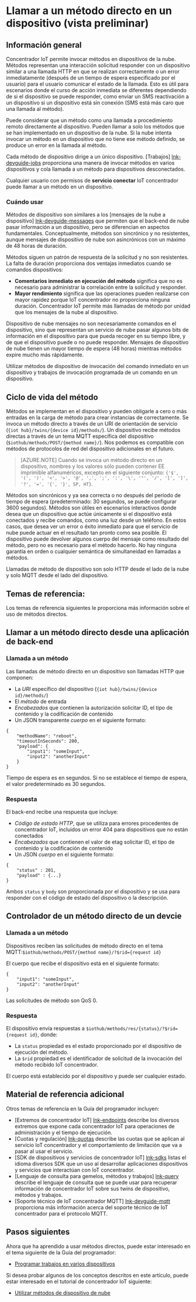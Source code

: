 <properties
 pageTitle="Guía de programador - métodos directos | Microsoft Azure"
 description="Guía de programador de Azure IoT concentrador - usar métodos directos para llamar a código en sus dispositivos"
 services="iot-hub"
 documentationCenter=".net"
 authors="nberdy"
 manager="timlt"
 editor=""/>

<tags
 ms.service="iot-hub"
 ms.devlang="multiple"
 ms.topic="article"
 ms.tgt_pltfrm="na"
 ms.workload="na"
 ms.date="09/30/2016" 
 ms.author="nberdy"/>

# <a name="invoke-a-direct-method-on-a-device-preview"></a>Llamar a un método directo en un dispositivo (vista preliminar)

## <a name="overview"></a>Información general

Concentrador IoT permite invocar métodos en dispositivos de la nube. Métodos representan una interacción solicitud responder con un dispositivo similar a una llamada HTTP en que se realizan correctamente o un error inmediatamente (después de un tiempo de espera especificado por el usuario) para el usuario comunicar el estado de la llamada. Esto es útil para escenarios donde el curso de acción inmediata se diferentes dependiendo de si el dispositivo se puede responder, como enviar un SMS reactivación a un dispositivo si un dispositivo está sin conexión (SMS está más caro que una llamada al método).

Puede considerar que un método como una llamada a procedimiento remoto directamente al dispositivo. Pueden llamar a solo los métodos que se han implementado en un dispositivo de la nube. Si la nube intenta invocar un método en un dispositivo que no tiene ese método definido, se produce un error en la llamada al método.

Cada método de dispositivo dirige a un único dispositivo. [Trabajos] [ lnk-devguide-jobs] proporciona una manera de invocar métodos en varios dispositivos y cola llamada a un método para dispositivos desconectados.

Cualquier usuario con permisos de **servicio conectar** IoT concentrador puede llamar a un método en un dispositivo.

### <a name="when-to-use"></a>Cuándo usar

Métodos de dispositivo son similares a los [mensajes de la nube a dispositivo] [ lnk-devguide-messages] que permiten que el back-end de nube pasar información a un dispositivo, pero se diferencian en aspectos fundamentales. Conceptualmente, métodos son sincrónico y no resistentes, aunque mensajes de dispositivo de nube son asincrónicos con un máximo de 48 horas de duración.

Métodos siguen un patrón de respuesta de la solicitud y no son resistentes. La falta de duración proporciona dos ventajas inmediatos cuando se comandos dispositivos:

- **Comentarios inmediato en ejecución del método** significa que no es necesario para administrar la correlación entre la solicitud y responder.
- **Mayor rendimiento** significa que las operaciones pueden realizarse con mayor rapidez porque IoT concentrador no proporciona ninguna duración. Concentrador IoT permite más llamadas de método por unidad que los mensajes de la nube al dispositivo.

Dispositivo de nube mensajes no son necesariamente comandos en el dispositivo, sino que representan un servicio de nube pasar algunos bits de información en el dispositivo para que pueda recoger en su tiempo libre, y de que el dispositivo puede o no puede responder. Mensajes de dispositivo de nube tienen un mayor tiempo de espera (48 horas) mientras métodos expire mucho más rápidamente.

Utilizar métodos de dispositivo de invocación del comando inmediato en un dispositivo y trabajos de invocación programada de un comando en un dispositivo.

## <a name="method-lifecycle"></a>Ciclo de vida del método

Métodos se implementan en el dispositivo y pueden obligarle a cero o más entradas en la carga de método para crear instancias de correctamente. Se invoca un método directo a través de un URI de orientación de servicio (`{iot hub}/twins/{device id}/methods/`). Un dispositivo recibe métodos directas a través de un tema MQTT específica del dispositivo (`$iothub/methods/POST/{method name}/`). Nos podemos es compatible con métodos de protocolos de red del dispositivo adicionales en el futuro.

> [AZURE.NOTE] Cuando se invoca un método directo en un dispositivo, nombres y los valores sólo pueden contener EE imprimible alfanuméricos, excepto en el siguiente conjunto: ``{'$', '(', ')', '<', '>', '@', ',', ';', ':', '\', '"', '/', '[', ']', '?', '=', '{', '}', SP, HT}``.

Métodos son sincrónicos y ya sea correcta o no después del período de tiempo de espera (predeterminado: 30 segundos, se puede configurar 3600 segundos). Métodos son útiles en escenarios interactivos donde desea que un dispositivo que actúe únicamente si el dispositivo está conectados y recibe comandos, como una luz desde un teléfono. En estos casos, que desea ver un error o éxito inmediato para que el servicio de nube puede actuar en el resultado tan pronto como sea posible. El dispositivo puede devolver algunos cuerpo del mensaje como resultado del método, pero no es necesario para el método hacerlo. No hay ninguna garantía en orden o cualquier semántica de simultaneidad en llamadas a métodos.

Llamadas de método de dispositivo son solo HTTP desde el lado de la nube y solo MQTT desde el lado del dispositivo.

## <a name="reference-topics"></a>Temas de referencia:

Los temas de referencia siguientes le proporciona más información sobre el uso de métodos directos.

## <a name="invoke-a-direct-method-from-a-back-end-app"></a>Llamar a un método directo desde una aplicación de back-end

### <a name="method-invocation"></a>Llamada a un método

Las llamadas de método directo en un dispositivo son llamadas HTTP que componen:

- La *URI* específico del dispositivo (`{iot hub}/twins/{device id}/methods/`)
- El *método* de entrada
- *Encabezados* que contienen la autorización solicitar ID, el tipo de contenido y la codificación de contenido
- Un JSON transparente *cuerpo* en el siguiente formato:

```
{
    "methodName": "reboot",
    "timeoutInSeconds": 200,
    "payload": {
        "input1": "someInput",
        "input2": "anotherInput"
    }
}
```

  Tiempo de espera es en segundos. Si no se establece el tiempo de espera, el valor predeterminado es 30 segundos.
  
### <a name="response"></a>Respuesta

El back-end recibe una respuesta que incluye:

- *Código de estado HTTP*, que se utiliza para errores procedentes de concentrador IoT, incluidos un error 404 para dispositivos que no están conectados
- *Encabezados* que contienen el valor de etag solicitar ID, el tipo de contenido y la codificación de contenido
- Un JSON *cuerpo* en el siguiente formato:

```
{
    "status" : 201,
    "payload" : {...}
}
```
  
   Ambos `status` y `body` son proporcionada por el dispositivo y se usa para responder con el código de estado del dispositivo o la descripción.

## <a name="handle-a-direct-method-on-a-devcie"></a>Controlador de un método directo de un devcie

### <a name="method-invocation"></a>Llamada a un método

Dispositivos reciben las solicitudes de método directo en el tema MQTT:`$iothub/methods/POST/{method name}/?$rid={request id}`

El cuerpo que recibe el dispositivo está en el siguiente formato:

```
{
    "input1": "someInput",
    "input2": "anotherInput"
}
```

Las solicitudes de método son QoS 0.

### <a name="response"></a>Respuesta

El dispositivo envía respuestas a `$iothub/methods/res/{status}/?$rid={request id}`, donde:

 - La `status` propiedad es el estado proporcionado por el dispositivo de ejecución del método.
 - La `$rid` propiedad es el identificador de solicitud de la invocación del método recibido IoT concentrador.

El cuerpo está establecido por el dispositivo y puede ser cualquier estado.

## <a name="additional-reference-material"></a>Material de referencia adicional

Otros temas de referencia en la Guía del programador incluyen:

- [Extremos de concentrador IoT] [ lnk-endpoints] describe los diversos extremos que expone cada concentrador IoT para operaciones de administración y el tiempo de ejecución.
- [Cuotas y regulación] [ lnk-quotas] describe las cuotas que se aplican al servicio IoT concentrador y el comportamiento de limitación que va a pasar al usar el servicio.
- [SDK de dispositivos y servicios de concentrador IoT] [ lnk-sdks] listas el idioma diversos SDK que un uso al desarrollar aplicaciones dispositivos y servicios que interactúan con IoT concentrador.
- [Lenguaje de consulta para gemelos, métodos y trabajos] [ lnk-query] describe el lenguaje de consulta que se puede usar para recuperar información de concentrador IoT sobre sus twins de dispositivo, métodos y trabajos.
- [Soporte técnico de IoT concentrador MQTT] [ lnk-devguide-mqtt] proporciona más información acerca del soporte técnico de IoT concentrador para el protocolo MQTT.

## <a name="next-steps"></a>Pasos siguientes

Ahora que ha aprendido a usar métodos directos, puede estar interesado en el tema siguiente de la Guía del programador:

- [Programar trabajos en varios dispositivos][lnk-devguide-jobs]

Si desea probar algunos de los conceptos descritos en este artículo, puede estar interesado en el tutorial de concentrador IoT siguiente:

- [Utilizar métodos de dispositivo de nube][lnk-methods-tutorial]

<!-- links and images -->

[lnk-endpoints]: iot-hub-devguide-endpoints.md
[lnk-quotas]: iot-hub-devguide-quotas-throttling.md
[lnk-sdks]: iot-hub-devguide-sdks.md
[lnk-query]: iot-hub-devguide-query-language.md
[lnk-devguide-mqtt]: iot-hub-mqtt-support.md

[lnk-devguide-jobs]: iot-hub-devguide-jobs.md
[lnk-methods-tutorial]: iot-hub-c2d-methods.md
[lnk-devguide-messages]: iot-hub-devguide-messaging.md
